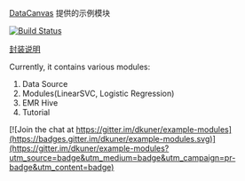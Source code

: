 [DataCanvas](http://zetyun.com/) 提供的示例模块

[![Build Status](https://travis-ci.org/dkuner/example-modules.svg?branch=master)](https://travis-ci.org/dkuner/example-modules)

[封装说明](http://screwjack.readthedocs.io/en/latest/quickstart-basic.html)

Currently, it contains various modules:

1. Data Source
2. Modules(LinearSVC, Logistic Regression)
3. EMR Hive
4. Tutorial


[![Join the chat at https://gitter.im/dkuner/example-modules](https://badges.gitter.im/dkuner/example-modules.svg)](https://gitter.im/dkuner/example-modules?utm_source=badge&utm_medium=badge&utm_campaign=pr-badge&utm_content=badge)